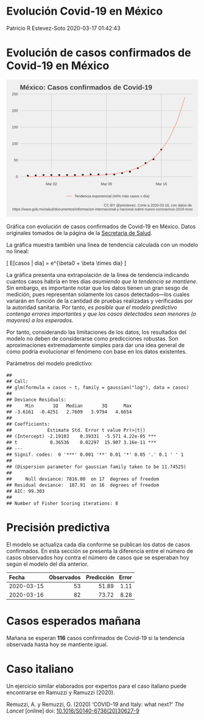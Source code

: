 Evolución Covid-19 en México
================
Patricio R Estevez-Soto
2020-03-17 01:42:43

# Evolución de casos confirmados de Covid-19 en México

![](casos.png)

Gráfica con evolución de casos confirmados de Covid-19 en México. Datos
originales tomados de la página de la [Secretaría de
Salud](https://www.gob.mx/salud/documentos/informacion-internacional-y-nacional-sobre-nuevo-coronavirus-2019-ncov).

La gráfica muestra también una linea de tendencia calculada con un
modelo no lineal:

\[
E[casos | dia] = e^{\beta0 + \beta \times dia}
\]

La gráfica presenta una extrapolación de la línea de tendencia indicando
cuantos casos habría en tres días *asumiendo que la tendencia se
mantiene*. Sin embargo, es importante notar que los datos tienen un gran
sesgo de medición, pues representan solamente los casos detectados—los
cuales variarán en función de la cantidad de pruebas realizadas y
verificadas por la autoridad sanitaria. Por tanto, *es posible que el
modelo predictivo contenga errores importantes y que los casos
detectados sean menores (o mayores) a los esperados*.

Por tanto, considerando las limitaciones de los datos, los resultados
del modelo no deben de considerarse como predicciones robustas. Son
aproximaciones extremadamente simples para dar una idea general de cómo
podría evolucionar el fenómeno con base en los datos existentes.

Parámetros del modelo predictivo:

    ## 
    ## Call:
    ## glm(formula = casos ~ t, family = gaussian("log"), data = casos)
    ## 
    ## Deviance Residuals: 
    ##     Min       1Q   Median       3Q      Max  
    ## -3.6161  -0.4251   2.7609   3.9794   4.6654  
    ## 
    ## Coefficients:
    ##             Estimate Std. Error t value Pr(>|t|)    
    ## (Intercept) -2.19103    0.39331  -5.571 4.22e-05 ***
    ## t            0.36536    0.02297  15.907 3.16e-11 ***
    ## ---
    ## Signif. codes:  0 '***' 0.001 '**' 0.01 '*' 0.05 '.' 0.1 ' ' 1
    ## 
    ## (Dispersion parameter for gaussian family taken to be 11.74525)
    ## 
    ##     Null deviance: 7816.00  on 17  degrees of freedom
    ## Residual deviance:  187.91  on 16  degrees of freedom
    ## AIC: 99.303
    ## 
    ## Number of Fisher Scoring iterations: 8

# Precisión predictiva

El modelo se actualiza cada día conforme se publican los datos de casos
confirmados. En esta sección se presenta la diferencia entre el número
de casos observados hoy contra el número de casos que se esperaban hoy
según el modelo del día anterior.

| Fecha      | Observados | Predicción | Error |
| :--------- | ---------: | ---------: | ----: |
| 2020-03-15 |         53 |      51.89 |  1.11 |
| 2020-03-16 |         82 |      73.72 |  8.28 |

# Casos esperados mañana

Mañana se esperan **116** casos confirmados de Covid-19 si la tendencia
observada hasta hoy se mantiente igual.

# Caso italiano

Un ejercicio similar elaborados por expertos para el caso italiano puede
encontrarse en Ramuzzi y Ramuzzi (2020).

Remuzzi, A. y Remuzzi, G. (2020) ‘COVID-19 and Italy: what next?’ *The
Lancet* \[online\] doi:
[10.1016/S0140-6736(20)30627-9](https://doi.org/10.1016/S0140-6736\(20\)30627-9)
